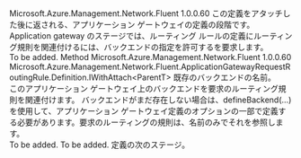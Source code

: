 <Type Name="IWithBackend&lt;ParentT&gt;" FullName="Microsoft.Azure.Management.Network.Fluent.ApplicationGatewayRequestRoutingRule.Definition.IWithBackend&lt;ParentT&gt;">
  <TypeSignature Language="C#" Value="public interface IWithBackend&lt;ParentT&gt;" />
  <TypeSignature Language="ILAsm" Value=".class public interface auto ansi abstract IWithBackend`1&lt;ParentT&gt;" />
  <TypeSignature Language="DocId" Value="T:Microsoft.Azure.Management.Network.Fluent.ApplicationGatewayRequestRoutingRule.Definition.IWithBackend`1" />
  <TypeSignature Language="VB.NET" Value="Public Interface IWithBackend(Of ParentT)" />
  <TypeSignature Language="F#" Value="type IWithBackend&lt;'ParentT&gt; = interface" />
  <AssemblyInfo>
    <AssemblyName>Microsoft.Azure.Management.Network.Fluent</AssemblyName>
    <AssemblyVersion>1.0.0.60</AssemblyVersion>
  </AssemblyInfo>
  <TypeParameters>
    <TypeParameter Name="ParentT" />
  </TypeParameters>
  <Interfaces />
  <Docs>
    <typeparam name="ParentT">この定義をアタッチした後に返される、アプリケーション ゲートウェイの定義の段階です。</typeparam>
    <summary>
            Application gateway のステージでは、ルーティング ルールの定義にルーティング規則を関連付けるには、バックエンドの指定を許可するを要求します。
            </summary>
    <remarks>To be added.</remarks>
  </Docs>
  <Members>
    <Member MemberName="ToBackend">
      <MemberSignature Language="C#" Value="public Microsoft.Azure.Management.Network.Fluent.ApplicationGatewayRequestRoutingRule.Definition.IWithAttach&lt;ParentT&gt; ToBackend (string name);" />
      <MemberSignature Language="ILAsm" Value=".method public hidebysig newslot virtual instance class Microsoft.Azure.Management.Network.Fluent.ApplicationGatewayRequestRoutingRule.Definition.IWithAttach`1&lt;!ParentT&gt; ToBackend(string name) cil managed" />
      <MemberSignature Language="DocId" Value="M:Microsoft.Azure.Management.Network.Fluent.ApplicationGatewayRequestRoutingRule.Definition.IWithBackend`1.ToBackend(System.String)" />
      <MemberSignature Language="VB.NET" Value="Public Function ToBackend (name As String) As IWithAttach(Of ParentT)" />
      <MemberSignature Language="F#" Value="abstract member ToBackend : string -&gt; Microsoft.Azure.Management.Network.Fluent.ApplicationGatewayRequestRoutingRule.Definition.IWithAttach&lt;'ParentT&gt;" Usage="iWithBackend.ToBackend name" />
      <MemberType>Method</MemberType>
      <AssemblyInfo>
        <AssemblyName>Microsoft.Azure.Management.Network.Fluent</AssemblyName>
        <AssemblyVersion>1.0.0.60</AssemblyVersion>
      </AssemblyInfo>
      <ReturnValue>
        <ReturnType>Microsoft.Azure.Management.Network.Fluent.ApplicationGatewayRequestRoutingRule.Definition.IWithAttach&lt;ParentT&gt;</ReturnType>
      </ReturnValue>
      <Parameters>
        <Parameter Name="name" Type="System.String" />
      </Parameters>
      <Docs>
        <param name="name">既存のバックエンドの名前。</param>
        <summary>
            このアプリケーション ゲートウェイ上のバックエンドを要求のルーティング規則を関連付けます。
            バックエンドがまだ存在しない場合は、defineBackend(...) を使用して、アプリケーション ゲートウェイ定義のオプションの一部で定義する必要があります。要求のルーティングの規則は、名前のみでそれを参照します。
            </summary>
        <returns>To be added.</returns>
        <remarks>To be added.</remarks>
        <return>定義の次のステージ。</return>
      </Docs>
    </Member>
  </Members>
</Type>